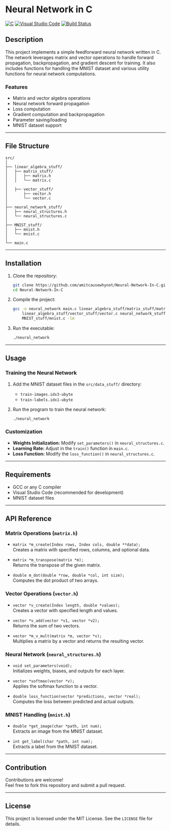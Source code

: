 # Neural Network in C

[![C](https://img.shields.io/badge/language-C-blue.svg)](https://en.wikipedia.org/wiki/C_(programming_language)) [![Visual Studio Code](https://img.shields.io/badge/IDE-VSCode-blue.svg)](https://code.visualstudio.com/) [![Build Status](https://img.shields.io/badge/build-passing-brightgreen.svg)](https://shields.io)

## Description

This project implements a simple feedforward neural network written in C. The network leverages matrix and vector operations to handle forward propagation, backpropagation, and gradient descent for training. It also includes functions for handling the MNIST dataset and various utility functions for neural network computations.

### Features
- Matrix and vector algebra operations
- Neural network forward propagation
- Loss computation
- Gradient computation and backpropagation
- Parameter saving/loading
- MNIST dataset support

---

## File Structure

```
src/
│
├── linear_algebra_stuff/
│   ├── matrix_stuff/
│   │   ├── matrix.h
│   │   └── matrix.c
│   
│   ├── vector_stuff/
│       ├── vector.h
│       └── vector.c
│
├── neural_network_stuff/
│   ├── neural_structures.h
│   └── neural_structures.c
│
├── MNIST_stuff/
│   ├── mnist.h
│   └── mnist.c
│
└── main.c
```

---

## Installation

1. Clone the repository:
   ```bash
   git clone https://github.com/amitcausewhynot/Neural-Network-In-C.git
   cd Neural-Network-In-C
   ```

2. Compile the project:
   ```bash
   gcc -o neural_network main.c linear_algebra_stuff/matrix_stuff/matrix.c \
       linear_algebra_stuff/vector_stuff/vector.c neural_network_stuff/neural_structures.c \
       MNIST_stuff/mnist.c -lm
   ```

3. Run the executable:
   ```bash
   ./neural_network
   ```

---

## Usage

### Training the Neural Network
1. Add the MNIST dataset files in the `src/data_stuff/` directory:
   - `train-images.idx3-ubyte`
   - `train-labels.idx1-ubyte`

2. Run the program to train the neural network:
   ```bash
   ./neural_network
   ```

### Customization
- **Weights Initialization:** Modify `set_parameters()` in `neural_structures.c`.
- **Learning Rate:** Adjust in the `train()` function in `main.c`.
- **Loss Function:** Modify the `loss_function()` in `neural_structures.c`.

---

## Requirements

- GCC or any C compiler
- Visual Studio Code (recommended for development)
- MNIST dataset files

---

## API Reference

### Matrix Operations (`matrix.h`)
- `matrix *m_create(Index rows, Index cols, double **data);`  
  Creates a matrix with specified rows, columns, and optional data.

- `matrix *m_transpose(matrix *m);`  
  Returns the transpose of the given matrix.

- `double m_dot(double *row, double *col, int size);`  
  Computes the dot product of two arrays.

### Vector Operations (`vector.h`)
- `vector *v_create(Index length, double *values);`  
  Creates a vector with specified length and values.

- `vector *v_add(vector *v1, vector *v2);`  
  Returns the sum of two vectors.

- `vector *m_v_mult(matrix *m, vector *v);`  
  Multiplies a matrix by a vector and returns the resulting vector.

### Neural Network (`neural_structures.h`)
- `void set_parameters(void);`  
  Initializes weights, biases, and outputs for each layer.

- `vector *softmax(vector *v);`  
  Applies the softmax function to a vector.

- `double loss_function(vector *predictions, vector *real);`  
  Computes the loss between predicted and actual outputs.

### MNIST Handling (`mnist.h`)
- `double *get_image(char *path, int num);`  
  Extracts an image from the MNIST dataset.

- `int get_label(char *path, int num);`  
  Extracts a label from the MNIST dataset.

---

## Contribution

Contributions are welcome!  
Feel free to fork this repository and submit a pull request.

---

## License

This project is licensed under the MIT License. See the `LICENSE` file for details.
